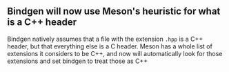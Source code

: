 ## Bindgen will now use Meson's heuristic for what is a C++ header

Bindgen natively assumes that a file with the extension `.hpp` is a C++ header,
but that everything else is a C header. Meson has a whole list of extensions it
considers to be C++, and now will automatically look for those extensions and
set bindgen to treat those as C++
